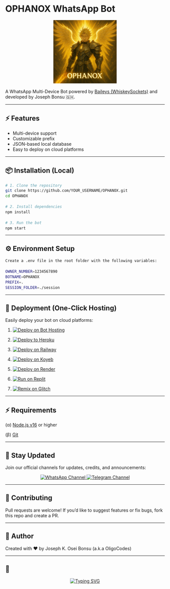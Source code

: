 # OPHANOX WhatsApp Bot

<p align="center">
  <img src="assets/images/OPHANOX.png" width="200" alt="OPHANOX Bot Logo">
</p>

A WhatsApp Multi-Device Bot powered by [Baileys (WhiskeySockets)](https://github.com/WhiskeySockets/Baileys) and developed by Joseph Bonsu 🇬🇭.

---

## ⚡ Features
- Multi-device support
- Customizable prefix
- JSON-based local database
- Easy to deploy on cloud platforms

---

## 📦 Installation (Local)
```bash
# 1. Clone the repository
git clone https://github.com/YOUR_USERNAME/OPHANOX.git
cd OPHANOX

# 2. Install dependencies
npm install

# 3. Run the bot
npm start
```
---

## ⚙️ Environment Setup

```bash
Create a .env file in the root folder with the following variables:

OWNER_NUMBER=1234567890
BOTNAME=OPHANOX
PREFIX=.
SESSION_FOLDER=./session
```
---

## 🚀 Deployment (One-Click Hosting)

Easily deploy your bot on cloud platforms:

<p align="center">

1. <a href="https://bot-hosting.net">
    <img src="https://img.shields.io/badge/Deploy%20to-Bot%20Hosting%20.net-green?style=for-the-badge" alt="Deploy on Bot Hosting">
  </a>
  
2. <a href="https://heroku.com/deploy">
    <img src="https://www.herokucdn.com/deploy/button.svg" alt="Deploy to Heroku">
  </a>
  
3. <a href="https://railway.app/new">
    <img src="https://railway.app/button.svg" alt="Deploy on Railway">
  </a>
  
4. <a href="https://app.koyeb.com/deploy?type=git&repository=https://github.com/OligoCodes/OPHANOX">
    <img src="https://img.shields.io/badge/Deploy%20to-Koyeb-blue?style=for-the-badge" alt="Deploy on Koyeb">
  </a>
  
5. <a href="https://render.com/deploy">
    <img src="https://img.shields.io/badge/Deploy%20to-Render-blue?style=for-the-badge" alt="Deploy on Render">
  </a>
  
6. <a href="https://replit.com/github/OligoCodes/OPHANOX">
    <img src="https://img.shields.io/badge/Run%20on-Replit-orange?style=for-the-badge" alt="Run on Replit">
  </a>
  
7. <a href="https://glitch.com/edit/#!/import/github/OligoCodes/OPHANOX">
    <img src="https://img.shields.io/badge/Remix%20on-Glitch-purple?style=for-the-badge" alt="Remix on Glitch">
  </a>
  
</p> 


---


## ⚡ Requirements

(α) [Node.js v16](https://nodejs.org/) or higher

(β) [Git](https://git-scm.com/)


---


## 📡 Stay Updated

Join our official channels for updates, credits, and announcements:

<p align="center">
  <a href="https://Whatsapp.com/channel/0029VbBVKfQI1rcsEUloFW18">
    <img src="https://img.shields.io/badge/Join%20on-WhatsApp-green?style=for-the-badge&logo=whatsapp" alt="WhatsApp Channel">
  </a>
  <a href="https://t.me/OligoTech">
    <img src="https://img.shields.io/badge/Join%20on-Telegram-blue?style=for-the-badge&logo=telegram" alt="Telegram Channel">
  </a>
</p>


---


## 🤝 Contributing

Pull requests are welcome! If you’d like to suggest features or fix bugs, fork this repo and create a PR.


---


## 👤 Author

Created with ❤️ by Joseph K. Osei Bonsu (a.k.a OligoCodes)

---

## 🌟

<p align="center">
  <a href="https://github.com/OligoCodes/OPHANOX">
    <img src="https://readme-typing-svg.herokuapp.com?font=Fira+Code&weight=700&size=40&pause=1000&color=F7B93E&center=true&vCenter=true&width=600&lines=🥹+Please+star+this+repo+🌟" alt="Typing SVG" />
  </a>
</p>
